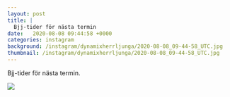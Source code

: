 ```yaml
---
layout: post
title: |
  Bjj-tider för nästa termin
date:   2020-08-08 09:44:58 +0000
categories: instagram
background: /instagram/dynamixherrljunga/2020-08-08_09-44-58_UTC.jpg
thumbnail: /instagram/dynamixherrljunga/2020-08-08_09-44-58_UTC.jpg
---
```

Bjj-tider för nästa termin. 



<img src='/www-dynamix-herrljunga/instagram/dynamixherrljunga/2020-08-08_09-44-58_UTC.jpg' class='img-fluid' />
